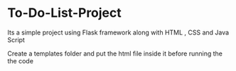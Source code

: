 # To-Do-List-Project
Its a simple project using Flask framework along with HTML , CSS and Java Script

Create a templates folder and put the html file inside it before running the the code

